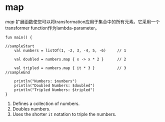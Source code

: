 # map

*map* 扩展函数使您可以将transformation应用于集合中的所有元素。它采用一个transformer function作为lambda-parameter。

```run-kotlin
fun main() {

//sampleStart
    val numbers = listOf(1, -2, 3, -4, 5, -6)     // 1
    
    val doubled = numbers.map { x -> x * 2 }      // 2
    
    val tripled = numbers.map { it * 3 }          // 3
//sampleEnd

    println("Numbers: $numbers")
    println("Doubled Numbers: $doubled")
    println("Tripled Numbers: $tripled")
}
```

1. Defines a  collection of numbers.
2. Doubles numbers.
3. Uses the shorter `it` notation to triple the numbers. 
